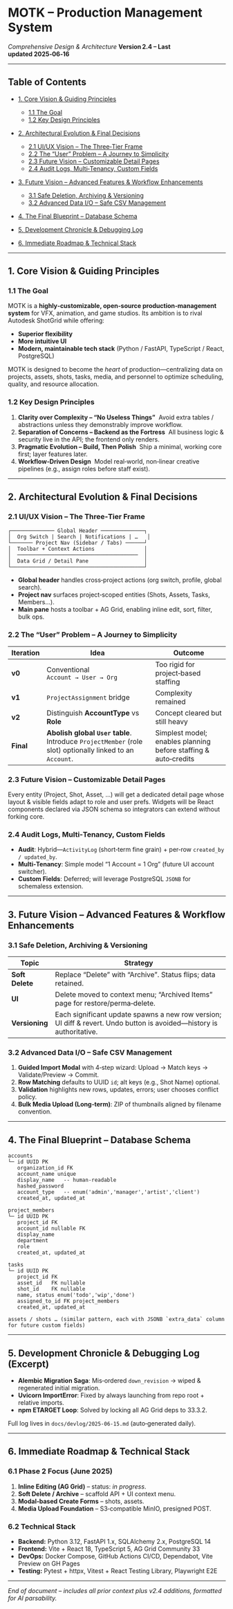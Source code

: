# MOTK – Production Management System

*Comprehensive Design & Architecture*
**Version 2.4 – Last updated 2025‑06‑16**

---

## Table of Contents

* [1. Core Vision & Guiding Principles](#1-core-vision--guiding-principles)

  * [1.1 The Goal](#11-the-goal)
  * [1.2 Key Design Principles](#12-key-design-principles)
* [2. Architectural Evolution & Final Decisions](#2-architectural-evolution--final-decisions)

  * [2.1 UI/UX Vision – The Three‑Tier Frame](#21-uiux-vision--the-three-tier-frame)
  * [2.2 The “User” Problem – A Journey to Simplicity](#22-the-user-problem--a-journey-to-simplicity)
  * [2.3 Future Vision – Customizable Detail Pages](#23-future-vision--customizable-detail-pages)
  * [2.4 Audit Logs, Multi‑Tenancy, Custom Fields](#24-audit-logs-multi-tenancy-custom-fields)
* [3. Future Vision – Advanced Features & Workflow Enhancements](#3-future-vision--advanced-features--workflow-enhancements)

  * [3.1 Safe Deletion, Archiving & Versioning](#31-safe-deletion-archiving--versioning)
  * [3.2 Advanced Data I/O – Safe CSV Management](#32-advanced-data-io--safe-csv-management)
* [4. The Final Blueprint – Database Schema](#4-the-final-blueprint--database-schema)
* [5. Development Chronicle & Debugging Log](#5-development-chronicle--debugging-log)
* [6. Immediate Roadmap & Technical Stack](#6-immediate-roadmap--technical-stack)

---

## 1. Core Vision & Guiding Principles

### 1.1 The Goal

MOTK is a **highly‑customizable, open‑source production‑management system** for VFX, animation, and game studios. Its ambition is to rival Autodesk ShotGrid while offering:

* **Superior flexibility**
* **More intuitive UI**
* **Modern, maintainable tech stack** (Python / FastAPI, TypeScript / React, PostgreSQL)

MOTK is designed to become the *heart* of production—centralizing data on projects, assets, shots, tasks, media, and personnel to optimize scheduling, quality, and resource allocation.

### 1.2 Key Design Principles

1. **Clarity over Complexity – “No Useless Things”**  Avoid extra tables / abstractions unless they demonstrably improve workflow.
2. **Separation of Concerns – Backend as the Fortress**  All business logic & security live in the API; the frontend only renders.
3. **Pragmatic Evolution – Build, Then Polish**  Ship a minimal, working core first; layer features later.
4. **Workflow‑Driven Design**  Model real‑world, non‑linear creative pipelines (e.g., assign roles before staff exist).

---

## 2. Architectural Evolution & Final Decisions

### 2.1 UI/UX Vision – The Three‑Tier Frame

```
┌────────────── Global Header ──────────────┐
│  Org Switch | Search | Notifications | …   │
└─────── Project Nav (Sidebar / Tabs) ──────┘
│  Toolbar + Context Actions                │
│  ───────────────────────────────────────  │
│  Data Grid / Detail Pane                  │
└───────────────────────────────────────────┘
```

* **Global header** handles cross‑project actions (org switch, profile, global search).
* **Project nav** surfaces project‑scoped entities (Shots, Assets, Tasks, Members…).
* **Main pane** hosts a toolbar + AG Grid, enabling inline edit, sort, filter, bulk ops.

### 2.2 The “User” Problem – A Journey to Simplicity

| Iteration | Idea                                                                                                      | Outcome                                                         |
| --------- | --------------------------------------------------------------------------------------------------------- | --------------------------------------------------------------- |
| **v0**    | Conventional `Account → User → Org`                                                                       | Too rigid for project‑based staffing                            |
| **v1**    | `ProjectAssignment` bridge                                                                                | Complexity remained                                             |
| **v2**    | Distinguish **AccountType** vs **Role**                                                                   | Concept cleared but still heavy                                 |
| **Final** | **Abolish global `User` table**. Introduce `ProjectMember` (role slot) optionally linked to an `Account`. | Simplest model; enables planning before staffing & auto‑credits |

### 2.3 Future Vision – Customizable Detail Pages

Every entity (Project, Shot, Asset, …) will get a dedicated detail page whose layout & visible fields adapt to role and user prefs. Widgets will be React components declared via JSON schema so integrators can extend without forking core.

### 2.4 Audit Logs, Multi‑Tenancy, Custom Fields

* **Audit**: Hybrid—`ActivityLog` (short‑term fine grain) + per‑row `created_by / updated_by`.
* **Multi‑Tenancy**: Simple model “1 Account = 1 Org” (future UI account switcher).
* **Custom Fields**: Deferred; will leverage PostgreSQL `JSONB` for schemaless extension.

---

## 3. Future Vision – Advanced Features & Workflow Enhancements

### 3.1 Safe Deletion, Archiving & Versioning

| Topic           | Strategy                                                                                                             |
| --------------- | -------------------------------------------------------------------------------------------------------------------- |
| **Soft Delete** | Replace “Delete” with “Archive”. Status flips; data retained.                                                        |
| **UI**          | Delete moved to context menu; “Archived Items” page for restore/perma‑delete.                                        |
| **Versioning**  | Each significant update spawns a new row version; UI diff & revert. Undo button is avoided—history is authoritative. |

### 3.2 Advanced Data I/O – Safe CSV Management

1. **Guided Import Modal** with 4‑step wizard: Upload → Match keys → Validate/Preview → Commit.
2. **Row Matching** defaults to UUID `id`; alt keys (e.g., Shot Name) optional.
3. **Validation** highlights new rows, updates, errors; user chooses conflict policy.
4. **Bulk Media Upload (Long‑term)**: ZIP of thumbnails aligned by filename convention.

---

## 4. The Final Blueprint – Database Schema

```text
accounts
└─ id UUID PK
   organization_id FK
   account_name unique
   display_name   -- human‑readable
   hashed_password
   account_type   -- enum('admin','manager','artist','client')
   created_at, updated_at

project_members
└─ id UUID PK
   project_id FK
   account_id nullable FK
   display_name
   department
   role
   created_at, updated_at

tasks
└─ id UUID PK
   project_id FK
   asset_id   FK nullable
   shot_id    FK nullable
   name, status enum('todo','wip','done')
   assigned_to_id FK project_members
   created_at, updated_at

assets / shots … (similar pattern, each with JSONB `extra_data` column for future custom fields)
```

---

## 5. Development Chronicle & Debugging Log (Excerpt)

* **Alembic Migration Saga**: Mis‑ordered `down_revision` → wiped & regenerated initial migration.
* **Uvicorn ImportError**: Fixed by always launching from repo root + relative imports.
* **npm ETARGET Loop**: Solved by locking all AG Grid deps to 33.3.2.

Full log lives in `docs/devlog/2025‑06‑15.md` (auto‑generated daily).

---

## 6. Immediate Roadmap & Technical Stack

### 6.1 Phase 2 Focus (June 2025)

1. **Inline Editing (AG Grid)** – status: *in progress*.
2. **Soft Delete / Archive** – scaffold API + UI context menu.
3. **Modal‑based Create Forms** – shots, assets.
4. **Media Upload Foundation** – S3‑compatible MinIO, presigned POST.

### 6.2 Technical Stack

* **Backend:** Python 3.12, FastAPI 1.x, SQLAlchemy 2.x, PostgreSQL 14
* **Frontend:** Vite + React 18, TypeScript 5, AG Grid Community 33
* **DevOps:** Docker Compose, GitHub Actions CI/CD, Dependabot, Vite Preview on GH Pages
* **Testing:** Pytest + httpx, Vitest + React Testing Library, Playwright E2E

---

*End of document – includes all prior context plus v2.4 additions, formatted for AI parsability.*
